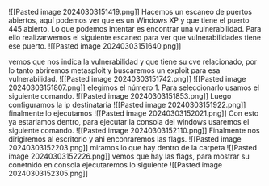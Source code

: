 
![[Pasted image 20240303151419.png]]
Hacemos un escaneo de puertos abiertos, aquí podemos ver que es un Windows XP y que tiene el puerto 445 abierto. Lo que podemos intentar es encontrar una vulnerabilidad. Para ello realizarwemos el siguiente escaneo para ver que vulnerabilidades tiene ese puerto.
![[Pasted image 20240303151640.png]]

vemos que nos indica la vulnerabilidad y que tiene su cve relacionado, por lo tanto abriremos metasploit y buscaremos un exploit para esa vulnerabilidad.
![[Pasted image 20240303151742.png]]
![[Pasted image 20240303151807.png]]
elegimos el número 1. Para seleccionarlo usamos el siguiente comando.
![[Pasted image 20240303151853.png]]
Luego configuramos la ip destinataria
![[Pasted image 20240303151922.png]]
finalmente lo ejecutamos
![[Pasted image 20240303152021.png]]
Con esto ya estariamos dentro, para ejecutar la consola del windows usaremos el siguiente comando.
![[Pasted image 20240303152110.png]]
Finalmente nos dirigiremos al escritorio y ahi enconraremos las flags.
![[Pasted image 20240303152203.png]]
miramos lo que hay dentro de la carpeta
![[Pasted image 20240303152226.png]]
vemos que hay las flags, para mostrar su conetnido en consola ejecutaremos lo siguiente
![[Pasted image 20240303152305.png]]

